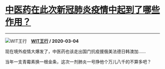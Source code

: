 # [中医药在此次新冠肺炎疫情中起到了哪些作用？](https://www.zhihu.com/answer/1056509791)

--------------------------------------------------------------------

![WIT王行](https://pic4.zhimg.com/v2-e16b6a4ae1179ed42fdf45585cdb76a0.jpg?source=1940ef5c "WIT王行")&emsp;**[WIT王行](https://www.zhihu.com/people/wang-xing-91) / 2020-03-04**

现在境外疫情大爆发了，中医药也该走出国门抗疫援俄美法德日韩澳加……

当年一支青霉素换一根金条，这次一剂肺炎一号挣他个万儿八千的不算多吧？



